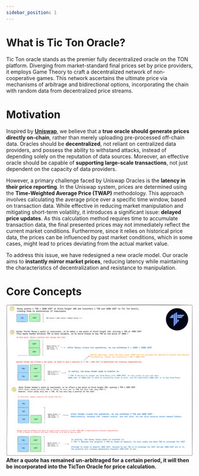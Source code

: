 ```yaml
---
sidebar_position: 1
---
```


# What is Tic Ton Oracle?

Tic Ton oracle stands as the premier fully decentralized oracle on the TON platform. Diverging from market-standard final prices set by price providers, it employs Game Theory to craft a decentralized network of non-cooperative games. This network ascertains the ultimate price via mechanisms of arbitrage and bidirectional options, incorporating the chain with random data from decentralized price streams.

# Motivation

Inspired by [**Uniswap**](../oracle/comparison#type-three-uniswaps-actual-price-oracle-model), we believe that a **true oracle should generate prices directly on-chain**, rather than merely uploading pre-processed off-chain data. Oracles should be **decentralized**, not reliant on centralized data providers, and possess the ability to withstand attacks, instead of depending solely on the reputation of data sources. Moreover, an effective oracle should be capable of **supporting large-scale transactions**, not just dependent on the capacity of data providers.

However, a primary challenge faced by Uniswap Oracles is the **latency in their price reporting**. In the Uniswap system, prices are determined using the **Time-Weighted Average Price (TWAP)** methodology. This approach involves calculating the average price over a specific time window, based on transaction data. While effective in reducing market manipulation and mitigating short-term volatility, it introduces a significant issue: **delayed price updates**. As this calculation method requires time to accumulate transaction data, the final presented prices may not immediately reflect the current market conditions. Furthermore, since it relies on historical price data, the prices can be influenced by past market conditions, which in some cases, might lead to prices deviating from the actual market value.

To address this issue, we have redesigned a new oracle model. Our oracle aims to **instantly mirror market prices**, reducing latency while maintaining the characteristics of decentralization and resistance to manipulation.

# Core Concepts
![Alt text](../../image/core.png)
**After a quote has remained un-arbitraged for a certain period, it will then be incorporated into the TicTon Oracle for price calculation.**
